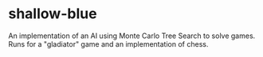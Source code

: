 # shallow-blue
An implementation of an AI using Monte Carlo Tree Search to solve games. Runs for a "gladiator" game and an implementation of chess.
